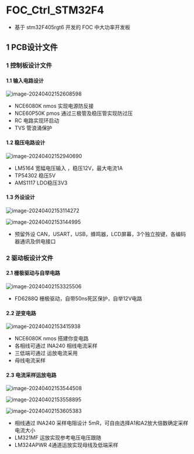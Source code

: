 # FOC_Ctrl_STM32F4

* 基于 stm32F405rgt6 开发的 FOC 中大功率开发板



## 1 PCB设计文件

### 1 控制板设计文件

#### 1.1 输入电路设计

![image-20240402152608598](./README.assets/image-20240402152608598.png)

* NCE6080K nmos 实现电源防反接
* NCE60P50K pmos 通过三极管及稳压管实现防过压
* RC 电路实现环启动
* TVS 管浪涌保护



#### 1.2 稳压电路设计

![image-20240402152940690](./README.assets/image-20240402152940690.png)

* LM5164 宽幅电压输入 ，稳压12V，最大电流1A
* TP54302 稳压5V
* AMS1117 LDO稳压3V3



#### 1.3 外设设计

![image-20240402153114272](./README.assets/image-20240402153114272.png)

![image-20240402153144995](./README.assets/image-20240402153144995.png)

* 预留外设 CAN，USART，USB，蜂鸣器，LCD屏幕，3个独立按键，各编码器通讯及供电接口



### 2 驱动板设计文件

#### 2.1 栅极驱动与自举电路

![image-20240402153325506](./README.assets/image-20240402153325506.png)

* FD6288Q 栅极驱动，自带50ns死区保护，自举12V电路



#### 2.2 逆变电路

![image-20240402153415938](./README.assets/image-20240402153415938.png)

* NCE6080K nmos 搭建你变电路
* 各相线可通过 INA240 相线电流采样
* 三低端可通过 运放电流采用
* 母线电流采样



#### 2.3 电流采样运放电路

![image-20240402153544508](./README.assets/image-20240402153544508.png)

![image-20240402153558895](./README.assets/image-20240402153558895.png)

![image-20240402153605383](./README.assets/image-20240402153605383.png)

* 相线通过 INA240 采样电阻设计 5mR，可自由选择A1和A2放大倍数确定采样电流大小
* LM321MF 运放实现参考电压电压跟随
* LM324APWR 4通道运放实现母线及低端采样

